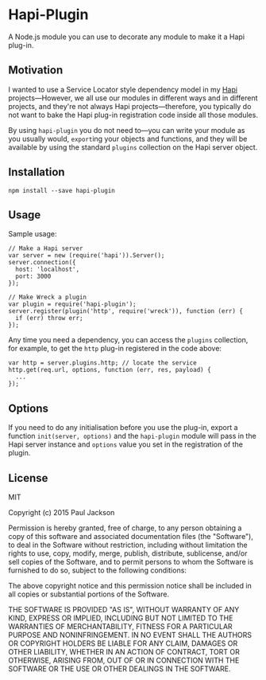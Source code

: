 # Hapi-Plugin

A Node.js module you can use to decorate any module to make it a Hapi plug-in. 

## Motivation
I wanted to use a Service Locator style dependency model in my [Hapi](http://hapijs.com/) projects—However, we all use our modules in different ways and in different projects, and they're not always Hapi projects—therefore, you typically do not want to bake the Hapi plug-in registration code inside all those modules. 

By using `hapi-plugin` you do not need to—you can write your module as you usually would, `export`ing your objects and functions, and they will be available by using the standard `plugins` collection on the Hapi server object.

## Installation

    npm install --save hapi-plugin

## Usage
Sample usage:

    // Make a Hapi server
    var server = new (require('hapi')).Server();
    server.connection({
      host: 'localhost',
      port: 3000
    });

    // Make Wreck a plugin
    var plugin = require('hapi-plugin');
    server.register(plugin('http', require('wreck')), function (err) {
      if (err) throw err;
    });

Any time you need a dependency, you can access the `plugins` collection, for example, to get the `http` plug-in registered in the code above:

    var http = server.plugins.http; // locate the service
    http.get(req.url, options, function (err, res, payload) {
      ...
    });

## Options
If you need to do any initialisation before you use the plug-in, export a function `init(server, options)` and the `hapi-plugin` module will pass in the Hapi server instance and `options` value you set in the registration of the plugin.

## License
MIT

Copyright (c) 2015 Paul Jackson

Permission is hereby granted, free of charge, to any person obtaining a copy
of this software and associated documentation files (the "Software"), to deal
in the Software without restriction, including without limitation the rights
to use, copy, modify, merge, publish, distribute, sublicense, and/or sell
copies of the Software, and to permit persons to whom the Software is
furnished to do so, subject to the following conditions:

The above copyright notice and this permission notice shall be included in
all copies or substantial portions of the Software.

THE SOFTWARE IS PROVIDED "AS IS", WITHOUT WARRANTY OF ANY KIND, EXPRESS OR
IMPLIED, INCLUDING BUT NOT LIMITED TO THE WARRANTIES OF MERCHANTABILITY,
FITNESS FOR A PARTICULAR PURPOSE AND NONINFRINGEMENT. IN NO EVENT SHALL THE
AUTHORS OR COPYRIGHT HOLDERS BE LIABLE FOR ANY CLAIM, DAMAGES OR OTHER
LIABILITY, WHETHER IN AN ACTION OF CONTRACT, TORT OR OTHERWISE, ARISING FROM,
OUT OF OR IN CONNECTION WITH THE SOFTWARE OR THE USE OR OTHER DEALINGS IN
THE SOFTWARE.